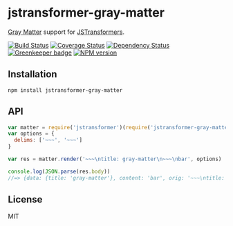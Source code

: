 # jstransformer-gray-matter

[Gray Matter](https://github.com/jonschlinkert/gray-matter) support for [JSTransformers](http://github.com/jstransformers).

[![Build Status](https://img.shields.io/travis/jstransformers/jstransformer-gray-matter/master.svg)](https://travis-ci.org/jstransformers/jstransformer-gray-matter)
[![Coverage Status](https://img.shields.io/codecov/c/github/jstransformers/jstransformer-gray-matter/master.svg)](https://codecov.io/gh/jstransformers/jstransformer-gray-matter)
[![Dependency Status](https://img.shields.io/david/jstransformers/jstransformer-gray-matter/master.svg)](http://david-dm.org/jstransformers/jstransformer-gray-matter)
[![Greenkeeper badge](https://badges.greenkeeper.io/jstransformers/jstransformer-gray-matter.svg)](https://greenkeeper.io/)
[![NPM version](https://img.shields.io/npm/v/jstransformer-gray-matter.svg)](https://www.npmjs.org/package/jstransformer-gray-matter)

## Installation

    npm install jstransformer-gray-matter

## API

```js
var matter = require('jstransformer')(require('jstransformer-gray-matter'))
var options = {
  delims: ['~~~', '~~~']
}

var res = matter.render('~~~\ntitle: gray-matter\n~~~\nbar', options)

console.log(JSON.parse(res.body))
//=> {data: {title: 'gray-matter'}, content: 'bar', orig: '~~~\ntitle: gray-matter\n~~~\nbar'}
```

## License

MIT
